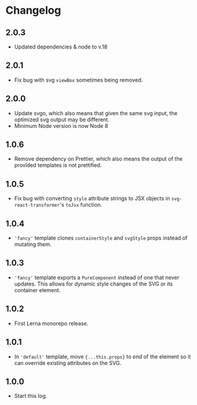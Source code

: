 # Changelog

## 2.0.3

- Updated dependencies & node to v.18

## 2.0.1

- Fix bug with svg `viewBox` sometimes being removed.

## 2.0.0

- Update svgo, which also means that given the same svg input, the optimized svg output may be different.
- Minimum Node version is now Node 8

## 1.0.6

- Remove dependency on Prettier, which also means the output of the provided templates is not prettified.

## 1.0.5

- Fix bug with converting `style` attribute strings to JSX objects in `svg-react-transformer`'s `toJsx` function.

## 1.0.4

- `'fancy'` template clones `containerStyle` and `svgStyle` props instead of mutating them.

## 1.0.3

- `'fancy'` template exports a `PureComponent` instead of one that never updates.
  This allows for dynamic style changes of the SVG or its container element.

## 1.0.2

- First Lerna monorepo release.

## 1.0.1

- In `'default'` template, move `{...this.props}` to *end* of the element so it can override existing attributes on the SVG.

## 1.0.0

- Start this log.
